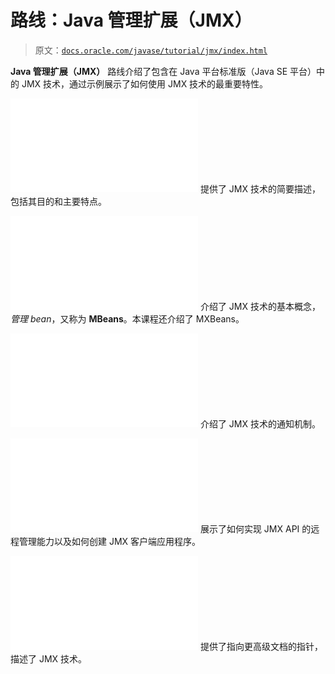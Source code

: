 # 路线：Java 管理扩展（JMX）

> 原文：[`docs.oracle.com/javase/tutorial/jmx/index.html`](https://docs.oracle.com/javase/tutorial/jmx/index.html)

**Java 管理扩展（JMX）** 路线介绍了包含在 Java 平台标准版（Java SE 平台）中的 JMX 技术，通过示例展示了如何使用 JMX 技术的最重要特性。

![trail icon JMX 技术概述](img/index.html) 提供了 JMX 技术的简要描述，包括其目的和主要特点。

![trail icon 引入 MBeans](img/index.html) 介绍了 JMX 技术的基本概念，*管理 bean*，又称为 **MBeans**。本课程还介绍了 MXBeans。

![trail icon 通知](img/index.html) 介绍了 JMX 技术的通知机制。

![trail icon 远程管理](img/index.html) 展示了如何实现 JMX API 的远程管理能力以及如何创建 JMX 客户端应用程序。

![trail icon 接下来怎么做](img/end.html) 提供了指向更高级文档的指针，描述了 JMX 技术。
